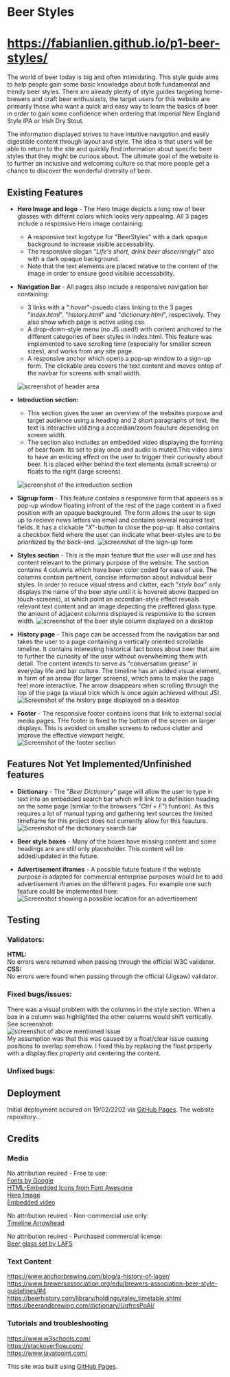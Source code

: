 # Beer Styles
# https://fabianlien.github.io/p1-beer-styles/
The world of beer today is big and often intimidating. This style guide aims to help people gain some basic knowledge about both fundamental and trendy beer styles. There are already plenty of style guides targeting home-brewers and craft beer enthusiasts, the target users for this website are primarily those who want a quick and easy way to learn the basics of beer in order to gain some confidence when ordering that Imperial New England Style IPA or Irish Dry Stout. 

The information displayed strives to have intuitive navigation and easily digestible content through layout and style. The idea is that users will be able to return to the site and quickly find information about specific beer styles that they might be curious about. The ultimate goal of the website is to further an inclusive and welcoming culture so that more people get a chance to discover the wonderful diversity of beer.


## Existing Features
- **Hero Image and logo** - The Hero Image depicts a long row of beer glasses with differnt colors which looks very appealing. All 3 pages include a responsive Hero image containing:
  - A responsive text logotype for "BeerStyles" with a dark opaque background to increase visible accessability.
  - The responsive slogan "*Life's short, drink beer discerningly!*" also with a dark opaque background.
  - Note that the text elements are placed relative to the content of the image in order to ensure good visibile accessability.
- **Navigation Bar** - All pages also include a responsive navigation bar containing:
  - 3 links with a "*:hover*"-psuedo class linking to the 3 pages "*index.html*", "*history.html*" and "*dictionary.html*", respectively. They also show which page is active using css.
  - A drop-down-style menu (no JS used!) with content anchored to the different categories of beer styles in index.html. This feature was implemented to save scrolling time (especially for smaller screen sizes), and works from any site page.
  - A responsive anchor which opens a pop-up window to a sign-up form. The clickable area covers the text content and moves ontop of the navbar for screens with small width.

  ![screenshot of header area](assets/images/screenshots/Screenshot-header-feature.png)

- **Introduction section:** 
  - This section gives the user an overview of the websites purpose and target audience using a heading and 2 short paragraphs of text. the text is interactive utilizing a accordian/zoom feauture depending on screen width. 
  - The section also includes an embedded video displaying the forming of bear foam. Its set to play once and audio is muted.This video aims to have an enticing effect on the user to trigger their curiousity about beer. It is placed either behind the text elements (small screens) or floats to the right (large screens).

  ![screenshot of the introduction section](assets/images/screenshots/Screenshot-intro-section.png)

- **Signup form** - This feature contains a responsive form that appears as a pop-up window floating infront of the rest of the page content in a fixed position with an opaque background. The form allows the user to sign up to recieve news letters via email and contains several required text fields. It has a clickable "*X*"-button to close the pop-up. It also contains a checkbox field where the user can indicate what beer-styles are to be prioritized by the back-end. 
![screenshot of the sign-up form](assets/images/screenshots/Screenshot-signup-form.png)

- **Styles section** - This is the main feature that the user will use and has content relevant to the primary purpose of the website. The section contains 4 columns which have been color coded for ease of use. The columns contain pertinent, concise information about individual beer styles. In order to recuce visual stress and clutter, each "*style box*" only displays the name of the beer style until it is hovered above (tapped on touch-screens), at which point an accordian-style effect reveals relevant text content and an image depecting the preffered glass type. the amount of adjacent columns displayed is responsive to the screen width.
![screenshot of the beer style column displayed on a desktop](assets/images/screenshots/Screenshot-style-columns.png)

- **History page** - This page can be accessed from the navigation bar and takes the user to a page containing a vertically oriented scrollable timeline. It contains interesting historical fact boxes about beer that aim to further the curiosity of the user without overwhelming them with detail. The content intends to serve as "conversation grease" in everyday life and bar culture. The timeline has an added visual element, in form of an arrow (for larger screens), which aims to make the page feel more interactive. The arrow disappears when scrolling through the top of the page (a visual trick which is once again achieved without JS).
![Screenshot of the history page displayed on a desktop](assets/images/screenshots/Screenshot-history-page.png)

- **Footer** - The responsive footer contains icons that link to external social media pages. THe footer is fixed to the bottom of the screen on larger displays. This is avoided on smaller screens to reduce clutter and improve the effective viewport height.
![Screenshot of the footer section](assets/images/screenshots/Screenshot-footer.png)

## Features Not Yet Implemented/Unfinished features

- **Dictionary** - The "*Beer Dictionary*" page will allow the user to type in text into an embedded search bar which will link to a definition heading on the same page (similar to the browsers "*Ctrl + F*") funtion). As this requires a lot of manual typing and gathering text sources the limited timeframe for this project does not currently allow for this feauture.
![Screenshot of the dictionary search bar](assets/images/screenshots/Screenshot-dictionary-page.png)

- **Beer style boxes** - Many of the boxes have missing content and some headings are are still only placeholder. This content will be added/updated in the future.

- **Advertisement iframes** - A possible future feature if the webiste purpose is adapted for commercial enterprise purposes would be to add advertisement iframes on the different pages. For example one such feature could be implemented here:
![Screenshot showing a possible location for an advertisement](assets/images/screenshots/Screenshot-ad-placement.png) 

## Testing

### Validators:
**HTML:**  
No errors were returned when passing through the official W3C validator.  
**CSS:**  
No errors were found when passing through the official (Jigsaw) validator.

### Fixed bugs/issues:  
There was a visual problem with the columns in the style section. When a box in a column was highlighted the other columns would shift vertically. See screenshot:  
![screenshot of above mentioned issue](assets/images/screenshots/screenshot-jumping-error.png)  
My assumption was that this was caused by a float/clear issue cuasing positions to overlap somehow. I fixed this by replacing the float property with a display:flex property and centering the content.

### Unfixed bugs:


## Deployment
Initial deployment occured on 19/02/2202 via [GitHub Pages](https://pages.github.com/). The website repository...



## Credits

### Media
No attribution reuired - Free to use:  
[Fonts by Google](https://fonts.googleapis.com/css2?family=Montserrat&family=Orbitron&family=Saira+Condensed:wght@300&display=swap)  
[HTML-Embedded Icons from Font Awesome](https://fontawesome.com/)  
[Hero Image](https://pixabay.com/photos/beer-beer-glass-alcohol-glass-4926861/?download)  
[Embedded video](https://assets.mixkit.co/videos/preview/mixkit-beer-foam-forming-in-a-glass-seen-from-close-up-8708-large.mp4)
  
No attribution reuired - Non-commercial use only:  
[Timeline Arrowhead](https://www.hiclipart.com/free-transparent-background-png-clipart-bjaox)
  
No attribution reuired - Purchased commercial license:  
[Beer glass set by LAFS](PNGhttps://creativemarket.com/Olga.Prikhodko/3896021-Beer-glasses-%28outline-colored-icons%29)

### Text Content
https://www.anchorbrewing.com/blog/a-history-of-lager/  
https://www.brewersassociation.org/edu/brewers-association-beer-style-guidelines/#4  
https://beerhistory.com/library/holdings/raley_timetable.shtml  
https://beerandbrewing.com/dictionary/UqfrcsPoAI/  

### Tutorials and troubleshooting
https://www.w3schools.com/  
https://stackoverflow.com/  
https://www.javatpoint.com/  

This site was built using [GitHub Pages](https://pages.github.com/).